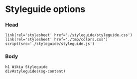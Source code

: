 # Styleguide options

### Head

    link(rel='stylesheet' href='./styleguide/styleguide.css')
    link(rel='stylesheet' href='./tmp/colors.css')
    script(src='./styleguide/styleguide.js')

### Body

    h1 Wikia Styleguide
    div#styleguides(sg-content)
